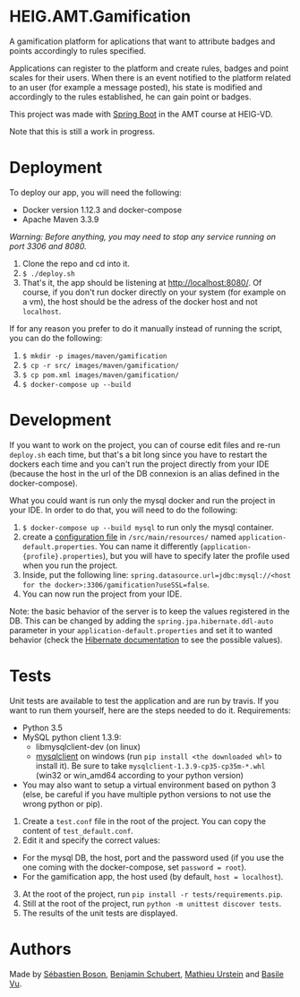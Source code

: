# HEIG.AMT.Gamification

A gamification platform for aplications that want to attribute badges and points accordingly to rules specified. 

Applications can register to the platform and create rules, badges and point scales for their users. When there is an event notified to the platform related to an user (for example a message posted), his state is modified and accordingly to the rules established, he can gain point or badges.

This project was made with [Spring Boot](https://projects.spring.io/spring-boot/) in the AMT course at HEIG-VD. 

Note that this is still a work in progress.

# Deployment

To deploy our app, you will need the following:
- Docker version 1.12.3 and docker-compose
- Apache Maven 3.3.9

*Warning: Before anything, you may need to stop any service running on port 3306 and 8080.*

1. Clone the repo and cd into it.
2. `$ ./deploy.sh`
3. That's it, the app should be listening at [http://localhost:8080/](http://localhost:8080/). Of course, 
if you don't run docker directly on your system (for example on a vm), the host should be the adress of the docker host and not `localhost`.

If for any reason you prefer to do it manually instead of running the script, you can do the following:

1. `$ mkdir -p images/maven/gamification`
2. `$ cp -r src/ images/maven/gamification/`
3. `$ cp pom.xml images/maven/gamification/`
4. `$ docker-compose up --build`

# Development

If you want to work on the project, you can of course edit files and re-run `deploy.sh` each time, but 
that's a bit long since you have to restart the dockers each time and you can't run the project directly 
from your IDE (because the host in the url of the DB connexion is an alias defined in the docker-compose).

What you could want is run only the mysql docker and run the project in your IDE. In order to do that, 
you will need to do the following:

1. `$ docker-compose up --build mysql` to run only the mysql container.
2. create a [configuration file](http://docs.spring.io/spring-boot/docs/current/reference/html/boot-features-external-config.html#boot-features-external-config-profile-specific-properties)
in `/src/main/resources/` named `application-default.properties`. You can name it differently (`application-{profile}.properties`),
but you will have to specify later the profile used when you run the project.
3. Inside, put the following line: `spring.datasource.url=jdbc:mysql://<host for the docker>:3306/gamification?useSSL=false`.
4. You can now run the project from your IDE.

Note: the basic behavior of the server is to keep the values registered in the DB. This can be changed by 
adding the `spring.jpa.hibernate.ddl-auto` parameter in your `application-default.properties` and set it
to wanted behavior (check the [Hibernate documentation](https://docs.jboss.org/hibernate/orm/5.2/userguide/html_single/Hibernate_User_Guide.html#configurations-hbmddl) 
to see the possible values).


# Tests

Unit tests are available to test the application and are run by travis. If you want to run them yourself, here are the steps needed to do it.
Requirements: 
- Python 3.5
- MySQL python client 1.3.9: 
  * libmysqlclient-dev (on linux)
  * [mysqlclient](http://www.lfd.uci.edu/~gohlke/pythonlibs/#mysqlclient) on windows (run `pip install <the downloaded whl>` to install it). Be sure to take `mysqlclient‑1.3.9‑cp35‑cp35m‑*.whl` (win32 or win_amd64 according to your python version)
- You may also want to setup a virtual environment based on python 3 (else, be careful if you have multiple python versions to not use the wrong python or pip).

1. Create a `test.conf` file in the root of the project. You can copy the content of `test_default.conf`.
2. Edit it and specify the correct values:
  * For the mysql DB, the host, port and the password used (if you use the one coming with the docker-compose, set `password = root`).
  * For the gamification app, the host used (by default, `host = localhost`).
3. At the root of the project, run `pip install -r tests/requirements.pip`.
4. Still at the root of the project, run `python -m unittest discover tests`.
5. The results of the unit tests are displayed.


# Authors

Made by [Sébastien Boson](https://github.com/sebastie-boson), 
[Benjamin Schubert](https://github.com/BenjaminSchubert), 
[Mathieu Urstein](https://github.com/MathieuUrstein) and 
[Basile Vu](https://github.com/Flagoul).
